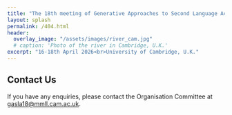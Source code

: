 ```yaml
---
title: "The 18th meeting of Generative Approaches to Second Language Acquisition     "
layout: splash
permalink: /404.html
header:
  overlay_image: "/assets/images/river_cam.jpg"
  # caption: 'Photo of the river in Cambridge, U.K.'
excerpt: "16-18th April 2026<br>University of Cambridge, U.K."
---
```


## Contact Us

If you have any enquiries, please contact the Organisation Committee at <a href="mailto:gasla18@mmll.cam.ac.uk" target="_blank">gasla18@mmll.cam.ac.uk</a>. 
